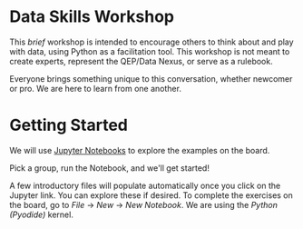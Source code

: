 # Data Skills Workshop

This _brief_ workshop is intended to encourage others to think about and play with data, using Python as a facilitation tool. This workshop is not meant to create experts, represent the QEP/Data Nexus, or serve as a rulebook. 

Everyone brings something unique to this conversation, whether newcomer or pro. We are here to learn from one another.

# Getting Started
We will use [Jupyter Notebooks](https://jupyter.org/try-jupyter/lab?path=notebooks%2FIntro.ipynb) to explore the examples on the board. 

Pick a group, run the Notebook, and we'll get started!

A few introductory files will populate automatically once you click on the Jupyter link. You can explore these if desired. To complete the exercises on the board, go to _File_ -> _New_ -> _New Notebook_. We are using the _Python (Pyodide)_ kernel. 

